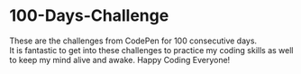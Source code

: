 # 100-Days-Challenge

These are the challenges from CodePen for 100 consecutive days.  
It is fantastic to get into these challenges to practice my coding skills as well to keep my mind alive and awake.
Happy Coding Everyone!
